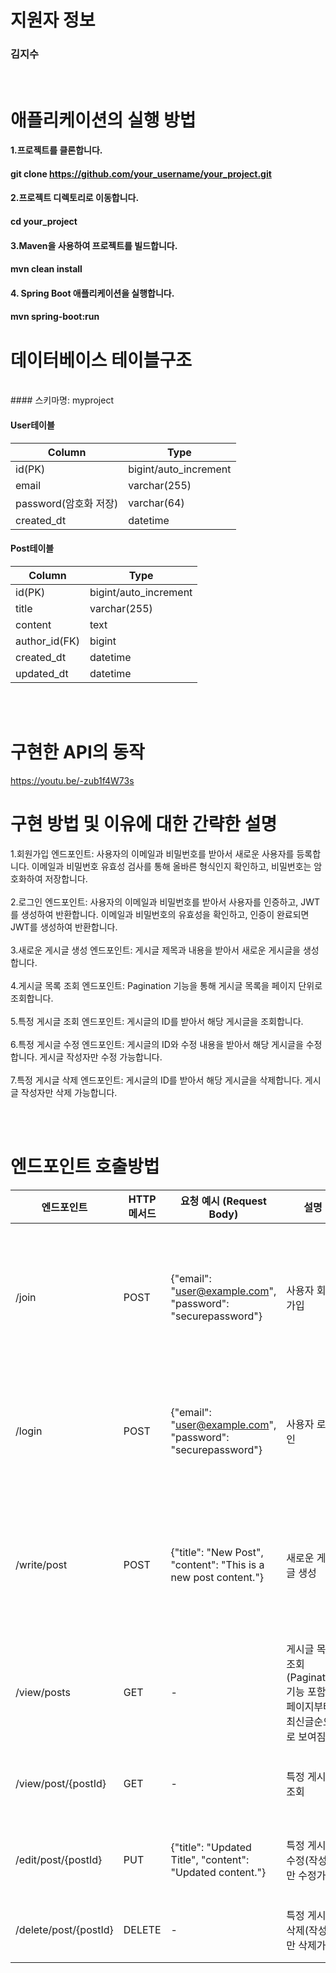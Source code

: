 # 지원자 정보
### 김지수
</br>

# 애플리케이션의 실행 방법
#### 1.프로젝트를 클론합니다.
#### git clone https://github.com/your_username/your_project.git
#### 2.프로젝트 디렉토리로 이동합니다.
#### cd your_project
#### 3.Maven을 사용하여 프로젝트를 빌드합니다.
#### mvn clean install
#### 4. Spring Boot 애플리케이션을 실행합니다.
#### mvn spring-boot:run

# 데이터베이스 테이블구조
</br>
#### 스키마명: myproject

#### User테이블
|Column|Type|
|---|---|
|id(PK)|bigint/auto_increment|
|email|varchar(255)|
|password(암호화 저장)|varchar(64)|
|created_dt|datetime|

#### Post테이블
|Column|Type|
|---|---|
|id(PK)|bigint/auto_increment|
|title|varchar(255)|
|content|text|
|author_id(FK)|bigint|
|created_dt|datetime|
|updated_dt|datetime|

</br></br>

# 구현한 API의 동작
https://youtu.be/-zub1f4W73s

# 구현 방법 및 이유에 대한 간략한 설명
1.회원가입 엔드포인트:
사용자의 이메일과 비밀번호를 받아서 새로운 사용자를 등록합니다.
이메일과 비밀번호 유효성 검사를 통해 올바른 형식인지 확인하고, 비밀번호는 암호화하여 저장합니다.
</br></br>
2.로그인 엔드포인트:
사용자의 이메일과 비밀번호를 받아서 사용자를 인증하고, JWT를 생성하여 반환합니다.
이메일과 비밀번호의 유효성을 확인하고, 인증이 완료되면 JWT를 생성하여 반환합니다.
</br></br>
3.새로운 게시글 생성 엔드포인트:
게시글 제목과 내용을 받아서 새로운 게시글을 생성합니다.
</br></br>
4.게시글 목록 조회 엔드포인트:
Pagination 기능을 통해 게시글 목록을 페이지 단위로 조회합니다.
</br></br>
5.특정 게시글 조회 엔드포인트:
게시글의 ID를 받아서 해당 게시글을 조회합니다.
</br></br>
6.특정 게시글 수정 엔드포인트:
게시글의 ID와 수정 내용을 받아서 해당 게시글을 수정합니다.
게시글 작성자만 수정 가능합니다.
</br></br>
7.특정 게시글 삭제 엔드포인트:
게시글의 ID를 받아서 해당 게시글을 삭제합니다.
게시글 작성자만 삭제 가능합니다.

</br></br>
# 엔드포인트 호출방법
|엔드포인트|HTTP 메서드|요청 예시 (Request Body)|설명|Response|
|---|---|---|-|---|
|/join|POST|{"email": "user@example.com", "password": "securepassword"}|사용자 회원가입|성공 시: 201 Created</br>응답 본문: 생성된 사용자의 정보 (생성된 사용자 ID 등)</br>실패 시: 400 Bad Request</br>응답 본문: 오류 메시지
|/login|POST|{"email": "user@example.com", "password": "securepassword"}|사용자 로그인|성공 시: 200 OK</br>응답 본문: JWT 토큰</br>실패 시: 401 Unauthorized</br>응답 본문: 오류 메시지
|/write/post|POST|{"title": "New Post", "content": "This is a new post content."}|새로운 게시글 생성|성공 시: 201 Created</br>응답 본문: 생성된 게시글의 정보 (생성된 게시글 ID 등)</br>실패 시: 400 Bad Request</br>응답 본문: 오류 메시지
|/view/posts|GET|-|게시글 목록 조회 (Pagination 기능 포함) 1페이지부터 최신글순으로 보여짐|성공 시: 200 OK</br>응답 본문: 페이지 정보와 게시글 목록
|/view/post/{postId}|GET|-|특정 게시글 조회|성공 시: 200 OK </br> 응답 본문: 페이지 정보와 게시글 목록
|/edit/post/{postId}|PUT|{"title": "Updated Title", "content": "Updated content."}|특정 게시글 수정(작성자만 수정가능)|성공 시: 200 OK </br>응답 본문: "게시글이 수정되었습니다."
|/delete/post/{postId}|DELETE|-|특정 게시글 삭제(작성자만 삭제가능)|성공 시: 200 </br> OK응답 본문: "게시글이 삭제되었습니다."

